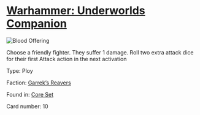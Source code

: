# [Warhammer: Underworlds Companion](https://guidokessels.github.io/wh-underworlds)

  

![Blood Offering](https://warhammerunderworlds.com/wp-content/uploads/sites/6/2017/12/010-ENG-Blood-Offering.png)

Choose a friendly fighter. They suffer 1 damage. Roll two extra attack dice for their first Attack action in the next activation

Type: Ploy

Faction: [Garrek’s Reavers](https://guidokessels.github.io/wh-underworlds/factions/garreks-reavers.md)

Found in: [Core Set](https://guidokessels.github.io/wh-underworlds/locations/core-set.md)

Card number: 10

